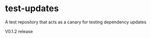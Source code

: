 # test-updates
A test repository that acts as a canary for testing dependency updates

V0.1.2 release

